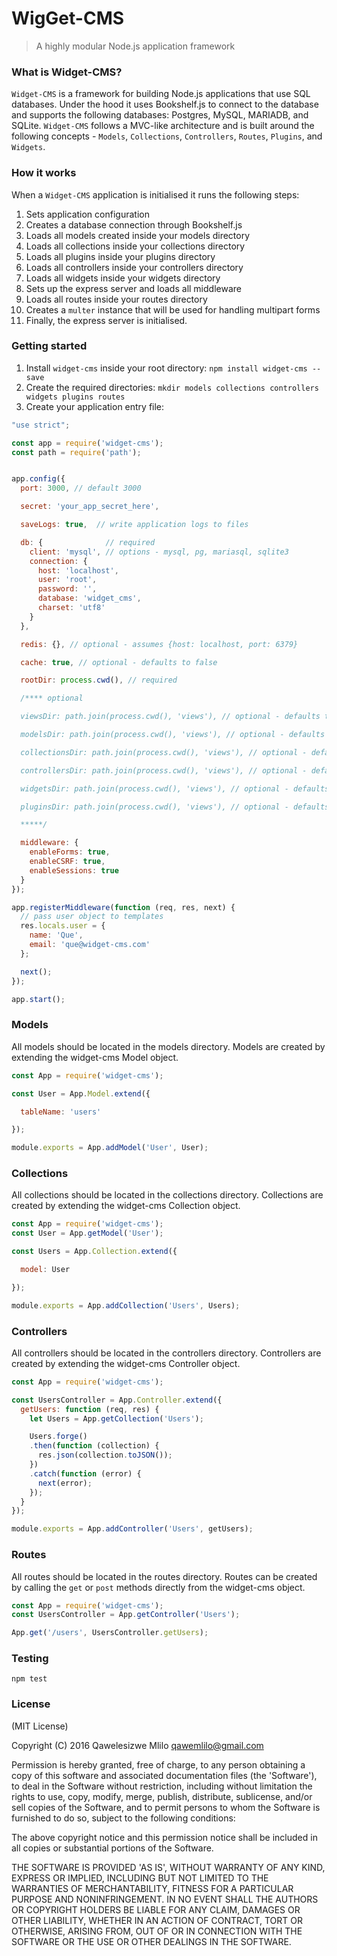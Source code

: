 # WigGet-CMS
> A highly modular Node.js application framework

### What is Widget-CMS?

`Widget-CMS` is a framework for building Node.js applications that use SQL databases. Under the hood it uses Bookshelf.js to connect to the database and supports the following databases: Postgres, MySQL, MARIADB, and SQLite. `Widget-CMS` follows a MVC-like architecture and is built around the following concepts - `Models`, `Collections`, `Controllers`, `Routes`, `Plugins`, and `Widgets`.


### How it works
When a `Widget-CMS` application is initialised it runs the following steps:

 1. Sets application configuration
 2. Creates a database connection through Bookshelf.js
 3. Loads all models created inside your models directory
 4. Loads all collections inside your collections directory
 5. Loads all plugins inside your plugins directory
 6. Loads all controllers inside your controllers directory
 7. Loads all widgets inside your widgets directory
 8. Sets up the express server and loads all middleware
 9. Loads all routes inside your routes directory
 10. Creates a `multer` instance that will be used for handling multipart forms
 11. Finally, the express server is initialised.


### Getting started
 1. Install `widget-cms` inside your root directory: `npm install widget-cms --save`
 2. Create the required directories: `mkdir models collections controllers widgets plugins routes`
 3. Create your application entry file:

```javascript
"use strict";

const app = require('widget-cms');
const path = require('path');


app.config({
  port: 3000, // default 3000

  secret: 'your_app_secret_here',

  saveLogs: true,  // write application logs to files

  db: {              // required
    client: 'mysql', // options - mysql, pg, mariasql, sqlite3
    connection: {
      host: 'localhost',
      user: 'root',
      password: '',
      database: 'widget_cms',
      charset: 'utf8'
    }
  },

  redis: {}, // optional - assumes {host: localhost, port: 6379}

  cache: true, // optional - defaults to false

  rootDir: process.cwd(), // required

  /**** optional

  viewsDir: path.join(process.cwd(), 'views'), // optional - defaults to ./views

  modelsDir: path.join(process.cwd(), 'views'), // optional - defaults to ./models

  collectionsDir: path.join(process.cwd(), 'views'), // optional - defaults to ./collections

  controllersDir: path.join(process.cwd(), 'views'), // optional - defaults to ./controllers

  widgetsDir: path.join(process.cwd(), 'views'), // optional - defaults to ./widgets

  pluginsDir: path.join(process.cwd(), 'views'), // optional - defaults ./plugins

  *****/

  middleware: {
    enableForms: true,
    enableCSRF: true,
    enableSessions: true
  }
});

app.registerMiddleware(function (req, res, next) {
  // pass user object to templates
  res.locals.user = {
    name: 'Que',
    email: 'que@widget-cms.com'
  };

  next();
});

app.start();
```



### Models
All models should be located in the models directory. Models are created by extending the widget-cms Model object.

```javascript
const App = require('widget-cms');

const User = App.Model.extend({

  tableName: 'users'

});

module.exports = App.addModel('User', User);
```

### Collections
All collections should be located in the collections directory. Collections are created by extending the widget-cms Collection object.

```javascript
const App = require('widget-cms');
const User = App.getModel('User');

const Users = App.Collection.extend({

  model: User

});

module.exports = App.addCollection('Users', Users);
```

### Controllers
All controllers should be located in the controllers directory. Controllers are created by extending the widget-cms Controller object.

```javascript
const App = require('widget-cms');

const UsersController = App.Controller.extend({
  getUsers: function (req, res) {
    let Users = App.getCollection('Users');

    Users.forge()
    .then(function (collection) {
      res.json(collection.toJSON());
    })
    .catch(function (error) {
      next(error);
    });
  }
});

module.exports = App.addController('Users', getUsers);
```

### Routes
All routes should be located in the routes directory. Routes can be created by calling the `get` or `post` methods directly from the widget-cms object.

```javascript
const App = require('widget-cms');
const UsersController = App.getController('Users');

App.get('/users', UsersController.getUsers);
```


### Testing
```
npm test
```


### License

(MIT License)

Copyright (C) 2016 Qawelesizwe Mlilo <qawemlilo@gmail.com>

Permission is hereby granted, free of charge, to any person obtaining a copy of this software and associated documentation files (the 'Software'), to deal in the Software without restriction, including without limitation the rights to use, copy, modify, merge, publish, distribute, sublicense, and/or sell copies of the Software, and to permit persons to whom the Software is furnished to do so, subject to the following conditions:

The above copyright notice and this permission notice shall be included in all copies or substantial portions of the Software.

THE SOFTWARE IS PROVIDED 'AS IS', WITHOUT WARRANTY OF ANY KIND, EXPRESS OR IMPLIED, INCLUDING BUT NOT LIMITED TO THE WARRANTIES OF MERCHANTABILITY, FITNESS FOR A PARTICULAR PURPOSE AND NONINFRINGEMENT. IN NO EVENT SHALL THE AUTHORS OR COPYRIGHT HOLDERS BE LIABLE FOR ANY CLAIM, DAMAGES OR OTHER LIABILITY, WHETHER IN AN ACTION OF CONTRACT, TORT OR OTHERWISE, ARISING FROM, OUT OF OR IN CONNECTION WITH THE SOFTWARE OR THE USE OR OTHER DEALINGS IN THE SOFTWARE.

